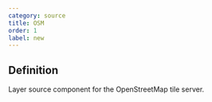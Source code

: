 ```yaml
---
category: source
title: OSM
order: 1
label: new
---
```


## Definition

Layer source component for the OpenStreetMap tile server.